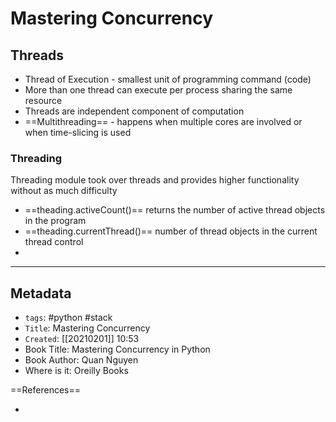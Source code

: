 # Mastering Concurrency
## Threads
- Thread of Execution - smallest unit of programming command (code)
- More than one thread can execute per process sharing the same resource 
- Threads are independent component of computation 
- ==Multithreading== - happens when multiple cores are involved or when time-slicing is used

### Threading
Threading module took over threads and provides higher functionality without as much difficulty 
- ==theading.activeCount()== returns the number of active thread objects in the program
- ==theading.currentThread()== number of thread objects in the current thread control
- 







---
## Metadata
- `tags`: #python #stack 
- `Title`: Mastering Concurrency
- `Created`: [[20210201]] 10:53
- Book Title: Mastering Concurrency in Python
- Book Author: Quan Nguyen
- Where is it: Oreilly Books

==References==
- []()